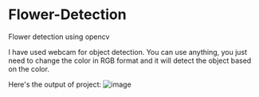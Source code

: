 # Flower-Detection
Flower detection using opencv

<p>I have used webcam for object detection. You can use anything, you just need to change the color in RGB format and  it will detect the object based on the color.</p>

Here's the output of project:
![image]("output/Flower%20Detection%20Output.jpg")
